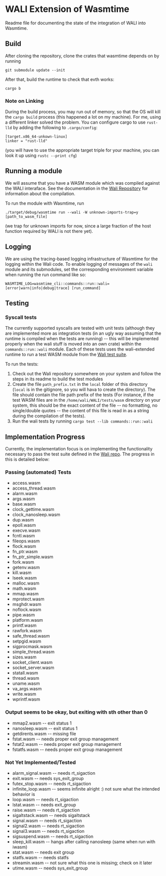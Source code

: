 # WALI Extension of Wasmtime

Readme file for documenting the state of the integration of WALI into Wasmtime.

## Build

After cloning the repository, clone the crates that wasmtime depends on by running

```
git submodule update --init
```

After that, build the runtime to check that evth works:

```
cargo b
```

### Note on Linking

During the build process, you may run out of memory, so that the OS will kill the `cargo build` process (this happened a lot on my machine). For me, using a different linker solved the problem. You can configure cargo to use `rust-lld` by adding the following to `.cargo/config`:

```
[target.x86_64-unkown-linux]
linker = "rust-lld"
```

(you will have to use the appropriate target triple for your machine, you can look it up using `rustc --print cfg`)

## Running a module

We will assume that you have a WASM module which was compiled against the WALI interaface. See the documentation in the [Wali Repository](https://github.com/arjunr2/WALI) for information about the compilation.

To run the module with Wasmtime, run

```
./target/debug/wasmtime run --wali -W unknown-imports-trap=y [path_to_wasm_file]
```

(we trap for unknown imports for now, since a large fraction of the host function required by WALI is not there yet).

## Logging

We are using the tracing-based logging infrastructure of Wasmtime for the logging within the Wali code. To enable logging of messages of the `wali` module and its submodules, set the corresponding environment variable when running the run command like so:

```
WASMTIME_LOG=wasmtime_cli::commands::run::wali=[error|warn|info|debug|trace] [run_command]
```

## Testing

### Syscall tests

The currently supported syscalls are tested with unit tests (although they are implemented more as integration tests (in an ugly way assuming that the runtime is compiled when the tests are running) -- this will be implemented properly when the wali stuff is moved into an own crate) within the `commands::run::wali` module. Each of these tests uses the wali-extended runtime to run a test WASM module from the [Wali test suite](https://github.com/arjunr2/WALI/tree/main/tests). 

To run the tests:

1. Check out the Wali repository somewhere on your system and follow the steps in its readme to build the test modules
2. Create the file `path_prefix.txt` in the `local` folder of this directory (`local` is in the gitignore, so you will hava to create the directory). The file should contain the file path prefix of the tests (For instance, if the test WASM files are in the `/home/wali/WALI/tests/wasm` directory on your system, this should be the exact content of the file -- no formatting, no single/double quotes -- the content of this file is read in as a string during the compilation of the tests).
3. Run the wali tests by running `cargo test --lib commands::run::wali`

## Implementation Progress

Currently, the implementation focus is on implementing the functionality necessary to pass the test suite defined in the [Wali repo](https://github.com/arjunr2/WALI/tree/main/tests). The progress in this is detailed below:

### Passing (automated) Tests
- access.wasm
- access_thread.wasm
- alarm.wasm
- args.wasm
- base.wasm
- clock_gettime.wasm
- clock_nanosleep.wasm
- dup.wasm
- epoll.wasm
- execve.wasm
- fcntl.wasm
- fileops.wasm
- flock.wasm
- fn_ptr.wasm
- fn_ptr_simple.wasm
- fork.wasm
- getenv.wasm 
- kill.wasm
- lseek.wasm
- malloc.wasm
- math.wasm
- mmap.wasm
- mprotect.wasm
- msghdr.wasm
- noflock.wasm
- pipe.wasm
- platform.wasm 
- printf.wasm
- rawfork.wasm
- safe_thread.wasm
- setpgid.wasm
- sigprocmask.wasm
- simple_thread.wasm
- sizes.wasm
- socket_client.wasm
- socket_server.wasm
- statall.wasm
- thread.wasm
- uname.wasm
- va_args.wasm
- write.wasm
- wprintf.wasm


### Output seems to be okay, but exiting with sth other than 0
- mmap2.wasm -- exit status 1
- nanosleep.wasm -- exit status 1
- getdirents.wasm -- missing file
- fstat.wasm -- needs proper exit group management
- fstat2.wasm -- needs proper exit group management
- fstatfs.wasm -- needs proper exit group management

### Not Yet Implemented/Tested
- alarm_signal.wasm -- needs rt_sigaction
- exit.wasm -- needs sys_exit_group
- futex_stop.wasm -- needs rt_sigaction
- infinite_loop.wasm -- seems infinite alright :) not sure what the intended behavior is
- loop.wasm -- needs rt_sigaction
- lstat.wasm -- needs exit_group
- raise.wasm -- needs rt_sigaction
- sigaltstack.wasm -- needs sigaltstack
- signal.wasm -- needs rt_sigaction
- signal2.wasm -- needs rt_sigaction
- signal3.wasm -- needs rt_sigaction
- sigsuspend.wasm -- needs rt_sigaction
- sleep_kill.wasm -- hangs after calling nanosleep (same when run with iwasm)
- stat.wasm -- needs exit group
- statfs.wasm -- needs statfs
- streamin.wasm -- not sure what this one is missing; check on it later
- utime.wasm -- needs sys_exit_group